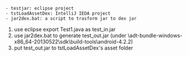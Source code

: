
	- testjar: eclipse project
	- tstLoadAssetDex: IntelliJ IEDA project
	- jar2dex.bat: a script to trasform jar to dex jar

1. use eclipse export Test1.java as test_in.jar
2. use jar2dex.bat to generate test_out.jar (under \adt-bundle-windows-x86_64-20130522\sdk\build-tools\android-4.2.2)
3. put test_out.jar to tstLoadAssetDex's asset folder